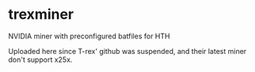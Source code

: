 # trexminer
NVIDIA miner with preconfigured batfiles for HTH

Uploaded here since T-rex' github was suspended, and their latest miner don't support x25x.

